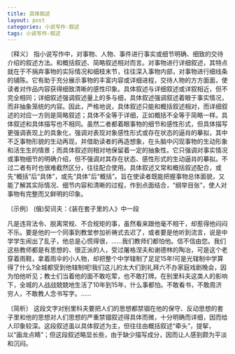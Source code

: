 ```yaml
---
title: 具体叙述
layout: post
categories: 小说写作-叙述
tags: 小说写作-叙述
---
```


〔释义〕 指小说写作中，对事物、人物、事件进行事实或细节明确、细致的交待介绍的叙述方法。和概括叙述、简略叙述相对而言。对事物进行详细叙述，其特点就在于不捐弃事物的实际情况和细枝末节，往往深入事物内部，对事物进行细线条的铺陈。它有助于充分展示事物的丰富内容或详细进程，交待人物的方方面面，使读者对作品内容获得细致清晰的感性印象。具体叙述与详细叙述或详叙相近，但不完全相同；详细叙述强调叙述量上的多与细，具体叙述强调叙述着眼于事实情况，而非抽象笼统的内容。因此，严格地说，具体叙述只能和概括叙述相对，而详细叙述的对应一方则是简略叙述；具体不全等于详细，正如概括不全等于简略一样。具体叙述和具体描写也不相同。虽然二者都着眼事物的细节和感性形式，但具体描写更强调表现上的具象化，强调对表现对象感性形式或存在状态的逼肖的摹拟，其中不乏事物形貌的生动再现，并借助读者的再造想象，在头脑中闪现事物的生动形象和活生生的情景；而具体叙述则相对地保留着一定的抽象性。它只强调对事实情况或事物细节的明确介绍，但不强调对其存在状态、感性形式的生动逼肖的摹拟。不过二者有时也很难截然区分，往往配合使用。具体叙述又常和概括叙述配合，或先“概括”后“具体”，或先“具体”后“概括”。旨在使读者既能把握事物总体面貌，又能了解其实际情况、细节内容和清晰的过程，作到点面结合，“纲举目张”，使人对事物有完整而又鲜明的印象。

〔示例〕 (俄)契诃夫：《装在套子里的人》中一段

凡是违背法令、脱离常规、不合规矩的事，虽然看来跟他毫不相干，却惹得他闷闷不乐。要是他的一个同事到教堂参加祈祷式去迟了，或者要是他听到流言，说是中学学生闹出了乱子，他总是心慌得很，……我们教师们都怕他。信不信由您。我们这些教师都是有思想的、很正派的人，受过屠格涅夫和谢德林的陶冶，可是这个老穿着雨鞋，拿着雨伞的小人物，却把整个中学辖制了足足15年!可是光辖制中学算得了什么?全城都受到他辖制呢!我们这儿的太大们到礼拜六不办家庭戏剧晚会，因为怕他听见；教士们当着他的面不敢吃荤，也不敢打牌。在别里科夫这类人的影响下，全城的人战战兢兢地生活了10年到15年，什么事都怕。不敢看书，不敢周济穷人，不敢教人念书写字。……

〔简析〕 这段文字对别里科夫要把人们的思想都禁锢在他的保守、反动思想的套子里和他的思想对人们思想的严重禁锢叙述得具体而微，十分明确而详细，因而给人印象较深。这段叙述虽以具体叙述为主，但往往由概括叙述“牵头”，提挈，以“画龙点睛”；但这段叙述略显长些，由于缺少描写成分，因而让人感到颇为平淡和沉闷。 